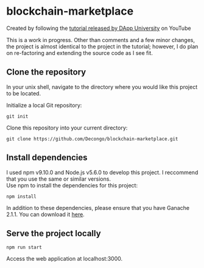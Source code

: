 # blockchain-marketplace
Created by following the [tutorial released by DApp University](https://www.youtube.com/watch?v=VH9Q2lf2mNo) on YouTube

This is a work in progress. Other than comments and a few minor changes, the project is almost identical to the project in the tutorial; however, I do plan on re-factoring and extending the source code as I see fit.

## Clone the repository
In your unix shell, navigate to the directory where you would like this project to be located.

Initialize a local Git repository:

```
git init
```

Clone this repository into your current directory:

```
git clone https://github.com/Decongo/blockchain-marketplace.git
```

## Install dependencies

I used npm v9.10.0 and Node.js v5.6.0 to develop this project. I reccommend that you use the same or similar versions.  
Use npm to install the dependencies for this project:

```
npm install
```

In addition to these dependencies, please ensure that you have Ganache 2.1.1. You can download it [here](https://www.trufflesuite.com/ganache).

## Serve the project locally
```
npm run start
```

Access the web application at localhost:3000.
